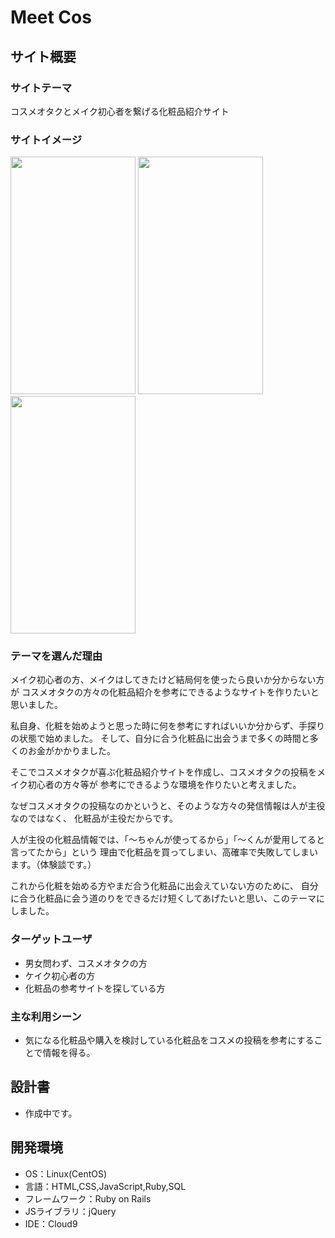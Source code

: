 # Meet Cos

## サイト概要
### サイトテーマ

コスメオタクとメイク初心者を繋げる化粧品紹介サイト

### サイトイメージ
<img src="https://user-images.githubusercontent.com/100674792/179508945-3b673300-5c36-492f-ae52-bcd9aa476494.jpg" width="200px" height="380px">  <img src="https://user-images.githubusercontent.com/100674792/179509250-eff5ed9c-e353-4aab-bb35-bea75ff5bd9c.jpg" width="200px" height="380px">  <img src="https://user-images.githubusercontent.com/100674792/179509309-fa2904ac-f701-438a-bfd4-806fcfc45b04.jpg" width="200px" height="380px">

### テーマを選んだ理由

メイク初心者の方、メイクはしてきたけど結局何を使ったら良いか分からない方が
コスメオタクの方々の化粧品紹介を参考にできるようなサイトを作りたいと思いました。

私自身、化粧を始めようと思った時に何を参考にすればいいか分からず、手探りの状態で始めました。
そして、自分に合う化粧品に出会うまで多くの時間と多くのお金がかかりました。

そこでコスメオタクが喜ぶ化粧品紹介サイトを作成し、コスメオタクの投稿をメイク初心者の方々等が
参考にできるような環境を作りたいと考えました。

なぜコスメオタクの投稿なのかというと、そのような方々の発信情報は人が主役なのではなく、
化粧品が主役だからです。

人が主役の化粧品情報では、「〜ちゃんが使ってるから」「〜くんが愛用してると言ってたから」という
理由で化粧品を買ってしまい、高確率で失敗してしまいます。（体験談です。）

これから化粧を始める方やまだ合う化粧品に出会えていない方のために、
自分に合う化粧品に会う道のりをできるだけ短くしてあげたいと思い、このテーマにしました。

### ターゲットユーザ
- 男女問わず、コスメオタクの方
- ケイク初心者の方
- 化粧品の参考サイトを探している方

### 主な利用シーン

- 気になる化粧品や購入を検討している化粧品をコスメの投稿を参考にすることで情報を得る。

## 設計書
- 作成中です。

## 開発環境
- OS：Linux(CentOS)
- 言語：HTML,CSS,JavaScript,Ruby,SQL
- フレームワーク：Ruby on Rails
- JSライブラリ：jQuery
- IDE：Cloud9
